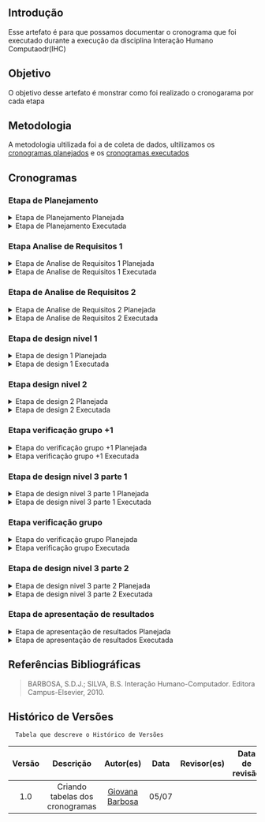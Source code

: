## Introdução
Esse artefato é para que possamos documentar o cronograma que foi executado durante a execução da disciplina Interação Humano Computaodr(IHC)

## Objetivo
O objetivo desse artefato é monstrar como foi realizado o cronogarama por cada etapa

## Metodologia
A metodologia ultilizada foi a de coleta de dados, ultilizamos os [cronogramas planejados](https://interacao-humano-computador.github.io/2024.1-PCDF/planejamento/cronograma/) e os [cronogramas executados](https://interacao-humano-computador.github.io/2024.1-PCDF/planejamento/cronograma_executado/)

## Cronogramas

### Etapa de Planejamento

<details >
<summary>Etapa de Planejamento Planejada</summary>

<center>

<table>
  <thead>
    <tr>
      <th>Atividade</th>
      <th>Período Previsto</th>
      <th>Responsável</th>
      <th>Revisão</th>
      <th>Revisor Responsável</th>
    </tr>
  </thead>
  <tbody>
    <tr>
      <td>Montar git pages</td>
      <td>27/03 a 31/03</td>
      <td>Lara</td>
      <td>29/03</td>
      <td>Giovana</td>
    </tr>
    <tr>
      <td>Documentar Equipe</td>
      <td>01/04 a 03/04</td>
      <td>Giovana</td>
      <td>07/04</td>
      <td>Lara</td>
    </tr>
    <tr>
      <td>Ferramentas do Projeto</td>
      <td>04/04 a 06/04</td>
      <td>Raissa</td>
      <td>07/04</td>
      <td>Giovana e Rayene</td>
    </tr>
    <tr>
      <td>Heatmap do projeto</td>
      <td>04/04 a 06/04</td>
      <td>Rayene</td>
      <td>07/04</td>
      <td>Giovana e Renata</td>
    </tr>
    <tr>
      <td>Documentar site escolhido</td>
      <td>06/04 a 07/04</td>
      <td>Rayene</td>
      <td>07/04</td>
      <td>Renata</td>
    </tr>
    <tr>
      <td>Seleção de sites individuais</td>
      <td>25/03 a 07/04</td>
      <td>Renata</td>
      <td>07/04</td>
      <td>Giovana</td>
    </tr>
    <tr>
      <td>Processo de design</td>
      <td>01/04 a 07/04</td>
      <td>Lara</td>
      <td>07/04</td>
      <td>João Pedro</td>
    </tr>
    <tr>
      <td>Montar cronograma</td>
      <td>03/04 a 06/04</td>
      <td>Giovana</td>
      <td>07/04</td>
      <td>Giovana, João, Lara, Raissa, Rayene, Renata</td>
    </tr>
    <tr>
      <td>Responder perguntas</td>
      <td>03/04 a 06/04</td>
      <td>João</td>
      <td>07/04</td>
      <td>Rayene</td>
    </tr>
    <tr>
      <td>Gravar Video da Apresentação</td>
      <td>06/04 a 07/04</td>
      <td>Giovana, João, Lara, Raissa, Rayene, Renata</td>
      <td>07/04</td>
      <td>Giovana, João, Lara, Raissa, Rayene, Renata</td>
    </tr>
    <tr>
      <td>Correção pós entrega</td>
      <td>09/04 a 12/04</td>
      <td>Giovana, João, Lara, Raissa, Rayene, Renata</td>
      <td>13/04</td>
      <td>Giovana, João, Lara, Raissa, Rayene, Renata</td>
    </tr>
  </tbody>
</table>

</table>

</center>

</details>
<details >
<summary>Etapa de Planejamento Executada </summary>

<center>

<table>
  <table>
  <thead>
    <tr>
      <th>Atividade</th>
      <th>Data</th>
      <th>Responsável </th>
      <th>Data da Revisão</th>
      <th>Revisor</th>
    </tr>
  </thead>
  <tbody>
    <tr>
      <td>Montar git pages</td>
      <td>27/03 a 31/03</td>
      <td>Lara</td>
      <td>29/03</td>
      <td>Giovana</td>
    </tr>
    <tr>
      <td>Documentar Equipe</td>
      <td>01/04 a 03/04</td>
      <td>Giovana</td>
      <td>07/04</td>
      <td>Lara</td>
    </tr>
    <tr>
      <td>Ferramentas do Projeto</td>
      <td>04/04 a 06/04</td>
      <td>Raissa</td>
      <td>07/04</td>
      <td>Giovana, João, Lara, Raissa, Rayene, Renata</td>
    </tr>
    <tr>
      <td>Heatmap do projeto</td>
      <td>04/04 a 06/04</td>
      <td>Rayene</td>
      <td>07/04</td>
      <td>Giovana</td>
    </tr>
    <tr>
      <td>Documentar site escolhido</td>
      <td>06/04 a 07/04</td>
      <td>Rayene </td>
      <td>07/04</td>
      <td>Renata e Giovana</td>
    </tr>
    <tr>
      <td>Sites avaliados</td>
      <td>25/03 a 07/04</td>
      <td>Renata</td>
      <td>07/04</td>
      <td>Giovana e Rayene</td>
    </tr>
    <tr>
      <td>Processo de design</td>
      <td>01/04 a 07/04</td>
      <td>Lara</td>
      <td>07/04</td>
      <td>João Pedro e Renata e Giovana</td>
    </tr>
    <tr>
      <td>cronograma</td>
      <td>03/04 a 06/04</td>
      <td>Giovana</td>
      <td>07/04</td>
      <td> Rayene, Renata</td>
    </tr>
    <tr>
      <td>cronograma executado</td>
      <td>03/04 a 06/04</td>
      <td>Giovana</td>
      <td>07/04</td>
      <td>Renata</td>
    </tr>
    <tr>
      <td>Responder perguntas</td>
      <td>03/04 a 06/04</td>
      <td>João e Giovana</td>
      <td>07/04</td>
      <td>Rayene, Renata, João</td>
    </tr>
    <tr>
      <td>Gravar Video da Apresentação</td>
      <td>06/04 a 07/04</td>
      <td>Giovana, João, Lara, Raissa, Rayene, Renata</td>
      <td>07/04</td>
      <td>Giovana, João, Lara, Raissa, Rayene, Renata</td>
    </tr>
    <tr>
      <td>Correção pós entrega</td>
      <td>09/04 a 12/04</td>
      <td>Giovana, João, Lara, Raissa, Rayene, Renata</td>
      <td>13/04</td>
      <td>Giovana, João, Lara, Raissa, Rayene, Renata</td>
    </tr>
  </tbody>
</table>

</table>

</center>

</details>

### Etapa Analise de Requisitos 1

<details >
<summary>Etapa de Analise de Requisitos 1 Planejada</summary>

<center>

<table>
  <thead>
    <tr>
      <th>Atividade</th>
      <th>Data</th>
      <th>Responsável </th>
      <th>Data da Revisão</th>
      <th>Revisor</th>
    </tr>
  </thead>
  <tbody>
    <tr>
      <td>Planejamento de Pesquisa do Perfil dos Usuários</td>
      <td>12/04 a 14/04</td>
      <td>Giovana e Renata</td>
      <td>14/04</td>
      <td>Rayene e Raissa</td>
    </tr>
    <tr>
      <td>Perfil dos Usuários</td>
      <td>14/04 a 15/04</td>
      <td>Giovana</td>
      <td>15/04</td>
      <td>João e Lara</td>
    </tr>
    <tr>
      <td>Definir Personas</td>
      <td>15/04 a 16/04</td>
      <td>João e Lara</td>
      <td>16/04</td>
      <td>Giovana e Renata</td>
    </tr>
    <tr>
      <td>Definir aspectos éticos</td>
      <td>13/04 a 15/04</td>
      <td>Giovana</td>
      <td>15/04</td>
      <td>Renata</td>
    </tr>
    <tr>
      <td>Termo de Consentimento</td>
      <td>11/04 a 12/04</td>
      <td>Renata</td>
      <td>12/04</td>
      <td>Giovana</td>
    </tr>
    <tr>
      <td>Análise de Tarefas</td>
      <td>16/04 a 18/04</td>
      <td>Giovana, João, Lara, Raissa, Rayene e Renata</td>
      <td>18/04</td>
      <td>Giovana, João, Lara, Raissa, Rayene e Renata</td>
    </tr>
    <tr>
      <td>Definir Cenários</td>
      <td>19/04 a 20/04</td>
      <td>Giovana, João, Lara, Raissa, Rayene e Renata</td>
      <td>20/04</td>
      <td>Giovana, João, Lara, Raissa, Rayene e Renata</td>
    </tr>
    <tr>
      <td>Responder perguntas</td>
      <td>21/04</td>
      <td>Giovana</td>
      <td>21/04</td>
      <td>Renata</td>
    </tr>
    <tr>
      <td>Gravação da apresentação</td>
      <td>21/04</td>
      <td>Giovana, João, Lara, Raissa, Rayene e Renata</td>
      <td>21/04</td>
      <td>Giovana, João, Lara, Raissa, Rayene e Renata</td>
    </tr>
    <tr>
      <td>Correção pós entrega</td>
      <td>22/04 a 25/04</td>
      <td>Giovana, João, Lara, Raissa, Rayene e Renata</td>
      <td>25/04</td>
      <td>Giovana, João, Lara, Raissa, Rayene e Renata</td>
    </tr>
  </tbody>

</table>

</center>

</details>

<details >
<summary>Etapa de Analise de Requisitos 1 Executada</summary>

<center>

<table>
  <thead>
    <tr>
      <th>Atividade</th>
      <th>Data</th>
      <th>Responsável </th>
      <th>Data da Revisão</th>
      <th>Revisor</th>
    </tr>
  </thead>
  <tbody>
    <tr>
      <td>Questionário</td>
      <td>12/04 a 14/04</td>
      <td>Raissa e Renata</td>
      <td>14/04</td>
      <td>Renata, Giovana e Rayene</td>
    </tr>
     <tr>
      <td>Entrevista</td>
      <td>12/04 a 14/04</td>
      <td>Giovana </td>
      <td>14/04</td>
      <td>Renata</td>
    </tr>
     <tr>
      <td>Analise Competitiva</td>
      <td>12/04 a 14/04</td>
      <td> Renata</td>
      <td>14/04</td>
      <td>Rayene e Giovana</td>
    </tr>
    <tr>
      <td>Perfil dos Usuários</td>
      <td>14/04 a 15/04</td>
      <td>Raissa e Rayene</td>
      <td>15/04</td>
      <td>Giovana e Renata</td>
    </tr>
    <tr>
      <td>Definir Personas</td>
      <td>15/04 a 16/04</td>
      <td>João e Lara</td>
      <td>16/04</td>
      <td>Giovana e Renata e Rayene</td>
    </tr>
    <tr>
      <td>Definir aspectos éticos</td>
      <td>13/04 a 15/04</td>
      <td>Renata</td>
      <td>15/04</td>
      <td>Giovana e Rayene</td>
    </tr>
    <tr>
      <td>Análise de Tarefas</td>
      <td>16/04 a 18/04</td>
      <td>Giovana, João, Lara, Raissa, Rayene e Renata</td>
      <td>18/04</td>
      <td>Giovana, João, Lara, Raissa, Rayene e Renata</td>
    </tr>
    <tr>
      <td>Definir Cenários</td>
      <td>19/04 a 20/04</td>
      <td>Giovana, João, Lara, Raissa, Rayene e Renata</td>
      <td>20/04</td>
      <td>Giovana, João, Lara, Raissa, Rayene e Renata</td>
    </tr>
    <tr>
      <td>Responder perguntas</td>
      <td>21/04</td>
      <td>Giovana</td>
      <td>21/04</td>
      <td>Renata</td>
    </tr>
    <tr>
      <td>Gravação da apresentação</td>
      <td>21/04</td>
      <td>Giovana, João, Lara, Raissa, Rayene e Renata</td>
      <td>21/04</td>
      <td>Giovana, João, Lara, Raissa, Rayene e Renata</td>
    </tr>
    <tr>
      <td>Correção pós entrega</td>
      <td>22/04 a 25/04</td>
      <td>Giovana, João, Lara, Raissa, Rayene e Renata</td>
      <td>25/04</td>
      <td>Giovana, João, Lara, Raissa, Rayene e Renata</td>
    </tr>
  </tbody>

</table>

</center>

</details>

### Etapa de Analise de Requisitos 2

<details >
<summary>Etapa de Analise de Requisitos 2 Planejada</summary>

<center>

<table>
   <thead>
    <tr>
      <th>Atividade</th>
      <th>Data</th>
      <th>Responsável </th>
      <th>Data da Revisão</th>
      <th>Revisor</th>
    </tr>
  </thead>
  <tbody>
    <tr>
      <td>Princípios gerais do projeto</td>
      <td>07/05 a 10/05</td>
      <td>Giovana e Renata</td>
      <td>10/05</td>
      <td>Giovana, João, Lara, Raissa, Rayene e Renata</td>
    </tr>
    <tr>
      <td>Metas de usabilidade</td>
      <td>07/05 a 10/05</td>
      <td>Raissa</td>
      <td>10/05</td>
      <td>Giovana, João, Lara, Raissa, Rayene e Renata</td>
    </tr>
    <tr>
      <td>Guia de estilo</td>
      <td>07/05 a 10/05</td>
      <td>Lara e João</td>
      <td>10/05</td>
      <td>Giovana, João, Lara, Raissa, Rayene e Renata</td>
    </tr>
    <tr>
      <td>Características do site</td>
      <td>07/05 a 10/05</td>
      <td>Rayane</td>
      <td>10/05</td>
      <td>Giovana, João, Lara, Raissa, Rayene e Renata</td>
    </tr>
    <tr>
      <td>Perguntas do site</td>
      <td>10/05</td>
      <td>Giovana</td>
      <td>10/05</td>
      <td>Giovana, João, Lara, Raissa, Rayene e Renata</td>
    </tr>
    <tr>
      <td>Gravar Apresentação</td>
      <td>11/05</td>
      <td>Giovana, João, Lara, Raissa, Rayene e Renata</td>
      <td>11/05</td>
      <td>Giovana, João, Lara, Raissa, Rayene e Renata</td>
    </tr>
    <tr>
      <td>Correção pós entrega</td>
      <td>14/05 a 17/05</td>
      <td>Giovana, João, Lara, Raissa, Rayene e Renata</td>
      <td>13/05 a 15/05</td>
      <td>Giovana, João, Lara, Raissa, Rayene e Renata</td>
    </tr>
  </tbody>
</table>

</center>

</details>

<details >
<summary>Etapa de Analise de Requisitos 2 Executada</summary>

<center>

<table>
   <thead>
    <tr>
      <th>Atividade</th>
      <th>Data</th>
      <th>Responsável </th>
      <th>Data da Revisão</th>
      <th>Revisor</th>
    </tr>
  </thead>
  <tbody>
    <tr>
      <td>Princípios gerais do projeto</td>
      <td>07/05 a 10/05</td>
      <td>Giovana e Renata</td>
      <td>10/05</td>
      <td>Giovana, Rayene e Renata</td>
    </tr>
    <tr>
      <td>Metas de usabilidade</td>
      <td>07/05 a 10/05</td>
      <td>Raissa</td>
      <td>10/05</td>
      <td>Giovana,  Rayene e Renata</td>
    </tr>
    <tr>
      <td>Guia de estilo</td>
      <td>07/05 a 10/05</td>
      <td>Rayene</td>
      <td>10/05</td>
      <td>Giovana, João, Lara, Raissa, Rayene e Renata</td>
    </tr>
    <tr>
      <td>Características do site</td>
      <td>07/05 a 10/05</td>
      <td>Lara e João</td>
      <td>10/05</td>
      <td>Giovana e Renata</td>
    </tr>
    <tr>
      <td>Perguntas do site</td>
      <td>10/05</td>
      <td>Giovana</td>
      <td>10/05</td>
      <td>Renata</td>
    </tr>
    <tr>
      <td>Gravar Apresentação</td>
      <td>11/05</td>
      <td>Giovana, João, Lara, Raissa, Rayene e Renata</td>
      <td>11/05</td>
      <td>Giovana, João, Lara, Raissa, Rayene e Renata</td>
    </tr>
    <tr>
      <td>Correção pós entrega</td>
      <td>14/05 a 17/05</td>
      <td>Giovana, João, Lara, Raissa, Rayene e Renata</td>
      <td>13/05 a 15/05</td>
      <td>Giovana, João, Lara, Raissa, Rayene e Renata</td>
    </tr>
  </tbody>
</table>

</center>

</details>

### Etapa de design nivel 1

<details >
<summary>Etapa de design 1 Planejada</summary>

<center>

<table>
   <thead>
    <tr>
      <th>Atividade</th>
      <th>Data</th>
      <th>Responsável </th>
      <th>Data da Revisão</th>
      <th>Revisor</th>
    </tr>
  </thead>
    <tbody>
    <tr>
      <td>Planejamento da avaliação do Storyboard</td>
      <td>14/05 a 16/05</td>
      <td>Renata</td>
      <td>16/05</td>
      <td>Giovana, João, Lara, Raissa, Rayene e Renata</td>
    </tr>
    <tr>
      <td>Planejamento do relato dos resultados da avaliação do Storyboard</td>
      <td>16/05 a 18/05</td>
      <td>Lara</td>
      <td>18/05</td>
      <td>Giovana, João, Lara, Raissa, Rayene e Renata</td>
    </tr>
    <tr>
      <td>Relato do Storyboard</td>
      <td>18/05 a 20/05</td>
      <td>João</td>
      <td>20/05</td>
      <td>Giovana, João, Lara, Raissa, Rayene e Renata</td>
    </tr>
    <tr>
      <td>Planejamento da Avaliação da Análise de tarefas</td>
      <td>14/05 a 16/05</td>
      <td>Raissa</td>
      <td>16/05</td>
      <td>Giovana, João, Lara, Raissa, Rayene e Renata</td>
    </tr>
    <tr>
      <td>Planejamento do relato da avaliação da análise de tarefas</td>
      <td>16/05 a 18/05</td>
      <td>Giovana</td>
      <td>18/05</td>
      <td>Giovana, João, Lara, Raissa, Rayene e Renata</td>
    </tr>
    <tr>
      <td>Relato da Análise de tarefas</td>
      <td>18/05 a 20/05</td>
      <td>Rayene</td>
      <td>20/05</td>
      <td>Giovana, João, Lara, Raissa, Rayene e Renata</td>
    </tr>
    <tr>
      <td>Storyboard</td>
      <td>14/05 a 20/05</td>
      <td>Giovana, João, Lara, Raissa, Rayene e Renata</td>
      <td>20/05</td>
      <td>Giovana, João, Lara, Raissa, Rayene e Renata</td>
    </tr>
    <tr>
      <td>Perguntas do site</td>
      <td>20/05</td>
      <td>Giovana</td>
      <td>20/05</td>
      <td>Giovana, João, Lara, Raissa, Rayene e Renata</td>
    </tr>
    <tr>
      <td>Gravação da apresentação</td>
      <td>20/05 a 21/05</td>
      <td>Giovana, João, Lara, Raissa, Rayene e Renata</td>
      <td>21/05</td>
      <td>Giovana, João, Lara, Raissa, Rayene e Renata</td>
    </tr>
    <tr>
      <td>Correção pós entrega</td>
      <td>23/05 a 25/05</td>
      <td>Giovana, João, Lara, Raissa, Rayene e Renata</td>
      <td>25/05</td>
      <td>Giovana, João, Lara, Raissa, Rayene e Renata</td>
    </tr>
  </tbody>
</table>

</center>

</details>

<details >
<summary>Etapa de design 1 Executada</summary>

<center>

<table>
   <thead>
    <tr>
      <th>Atividade</th>
      <th>Data</th>
      <th>Responsável </th>
      <th>Data da Revisão</th>
      <th>Revisor</th>
    </tr>
  </thead>
  <tbody>
    <tr>
      <td>Planejamento da avaliação do Storyboard</td>
      <td>14/05 a 16/05</td>
      <td>Renata</td>
      <td>16/05</td>
      <td>Giovana, Rayene e Renata</td>
    </tr>
    <tr>
      <td>Planejamento do relato dos resultados da avaliação do Storyboard</td>
      <td>16/05 a 18/05</td>
      <td>Rayene</td>
      <td>18/05</td>
      <td>Giovana</td>
    </tr>
    <tr>
      <td>Planejamento da Avaliação da Análise de tarefas</td>
      <td>14/05 a 16/05</td>
      <td>Raissa</td>
      <td>16/05</td>
      <td>Giovana, Rayene e Renata</td>
    </tr>
    <tr>
      <td>Planejamento do relato da avaliação da análise de tarefas</td>
      <td>16/05 a 18/05</td>
      <td>Giovana</td>
      <td>18/05</td>
      <td>Giovana, Rayene e Renata</td>
    </tr>
    <tr>
      <td>Perguntas do site</td>
      <td>20/05</td>
      <td>Giovana</td>
      <td>20/05</td>
      <td> Renata</td>
    </tr>
    <tr>
      <td>Gravação da apresentação</td>
      <td>20/05 a 21/05</td>
      <td>Giovana, João, Lara, Raissa, Rayene e Renata</td>
      <td>21/05</td>
      <td>Giovana, João, Lara, Raissa, Rayene e Renata</td>
    </tr>
    <tr>
      <td>Correção pós entrega</td>
      <td>23/05 a 25/05</td>
      <td>Giovana, João, Lara, Raissa, Rayene e Renata</td>
      <td>25/05</td>
      <td>Giovana, João, Lara, Raissa, Rayene e Renata</td>
    </tr>
  </tbody>
</table>

</center>

</details>

### Etapa design nivel 2 
<details >
<summary>Etapa de design 2 Planejada</summary>

<center>

<table>
   <thead>
    <tr>
      <th>Atividade</th>
      <th>Data</th>
      <th>Responsável </th>
      <th>Data da Revisão</th>
      <th>Revisor</th>
    </tr>
  </thead>
    <tbody>
    <tr>
      <td>Relato dos resultados do Storyboard</td>
      <td>25/05 a 27/05</td>
      <td>Rayene</td>
      <td>25/05 a 27/05</td>
      <td>Giovana, João, Lara, Raissa, Rayene e Renata</td>
    </tr>
    <tr>
      <td>Relato dos resultados da Análise de tarefas</td>
      <td>25/05 a 27/05</td>
      <td>Giovana</td>
      <td>25/05 a 27/05</td>
      <td>Giovana, João, Lara, Raissa, Rayene e Renata</td>
    </tr>
    <tr>
      <td>Planejamento da avaliação do protótipo de papel</td>
      <td>23/05 a 25/05</td>
      <td>João e Lara</td>
      <td>23/05 a 25/05</td>
      <td>Giovana, João, Lara, Raissa, Rayene e Renata</td>
    </tr>
    <tr>
      <td>Planejamento do relato de resultados da avaliação do protótipo de papel</td>
      <td>25/05 a 27/05</td>
      <td>Raissa e Renata</td>
      <td>25/05 a 27/05</td>
      <td>Giovana, João, Lara, Raissa, Rayene e Renata</td>
    </tr>
    <tr>
      <td>Responder Perguntas Finais</td>
      <td>25/05 a 27/05</td>
      <td>Giovana</td>
      <td>25/05 a 27/05</td>
      <td>Giovana, João, Lara, Raissa, Rayene e Renata</td>
    </tr>
    <tr>
      <td>Gravação da apresentação</td>
      <td>28/05 a 29/05</td>
      <td>Giovana, João, Lara, Raissa, Rayene e Renata</td>
      <td>28/05 a 29/05</td>
      <td>Giovana, João, Lara, Raissa, Rayene e Renata</td>
    </tr>
    <tr>
      <td>Correção pós entrega</td>
      <td>03/06 a 05/06</td>
      <td>Giovana, João, Lara, Raissa, Rayene e Renata</td>
      <td>05/06</td>
      <td>Giovana, João, Lara, Raissa, Rayene e Renata</td>
    </tr>
  </tbody>
</table>

</center>

</details>

<details >
<summary>Etapa de design 2 Executada</summary>

<center>

<table>
   <thead>
    <tr>
      <th>Atividade</th>
      <th>Data</th>
      <th>Responsável </th>
      <th>Data da Revisão</th>
      <th>Revisor</th>
    </tr>
  </thead>
    <tbody>
    <tr>
      <td>Relato dos resultados do Storyboard</td>
      <td>25/05 a 27/05</td>
      <td>Rayene</td>
      <td>25/05 a 27/05</td>
      <td>Giovana e Rayene </td>
    </tr>
    <tr>
      <td>Relato dos resultados da Análise de tarefas</td>
      <td>25/05 a 27/05</td>
      <td>Giovana</td>
      <td>25/05 a 27/05</td>
      <td>Rayene e Renata</td>
    </tr>
    <tr>
      <td>Storyboard</td>
      <td>25/05 a 27/05</td>
      <td>Giovana, João, Lara, Raissa, Rayene e Renata</td>
      <td>25/05 a 27/05</td>
      <td>Giovana, João, Lara, Raissa, Rayene e Renata</td>
    </tr>
    <tr>
      <td>Planejamento da avaliação do protótipo de papel</td>
      <td>23/05 a 25/05</td>
      <td>Renata</td>
      <td>23/05 a 25/05</td>
      <td>Giovana</td>
    </tr>
    <tr>
      <td>Planejamento do relato de resultados da avaliação do protótipo de papel</td>
      <td>25/05 a 27/05</td>
      <td>Raissa </td>
      <td>25/05 a 27/05</td>
      <td>Giovana e Renata</td>
    </tr>
    <tr>
      <td>Responder Perguntas Finais</td>
      <td>25/05 a 27/05</td>
      <td>Giovana</td>
      <td>25/05 a 27/05</td>
      <td> Renata</td>
    </tr>
    <tr>
      <td>Gravação da apresentação</td>
      <td>28/05 a 29/05</td>
      <td>Giovana, João, Lara, Raissa, Rayene e Renata</td>
      <td>28/05 a 29/05</td>
      <td>Giovana, João, Lara, Raissa, Rayene e Renata</td>
    </tr>
    <tr>
      <td>Correção pós entrega</td>
      <td>03/06 a 05/06</td>
      <td>Giovana, João, Lara, Raissa, Rayene e Renata</td>
      <td>05/06</td>
      <td>Giovana, João, Lara, Raissa, Rayene e Renata</td>
    </tr>
  </tbody>
</table>

</center>

</details>

### Etapa verificação grupo +1
<details >
<summary>Etapa do verificação grupo +1 Planejada</summary>

<center>

<table>
   <thead>
    <tr>
      <th>Atividade</th>
      <th>Data</th>
      <th>Responsável </th>
      <th>Data da Revisão</th>
      <th>Revisor</th>
    </tr>
  </thead>
    <tbody>
     <tr>
    <td>Planejamento da Avaliação da etapa 1</td>
    <td>03/06</td>
    <td>06/06</td>
    <td>Raissa e Rayene</td>
    <td>07/06</td>
    <td>Giovana, Lara, Raissa, Rayene e Renata</td>
  </tr>
  <tr>
    <td>Planejamento da Avaliação da etapa 2</td>
    <td>03/06</td>
    <td>06/06</td>
    <td>Giovana e Renata</td>
    <td>07/06</td>
    <td>Giovana, Lara, Raissa, Rayene e Renata</td>
  </tr>
  <tr>
    <td>Planejamento da Avaliação da etapa 3</td>
    <td>03/06</td>
    <td>06/06</td>
    <td>Lara e Giovana</td>
    <td>07/06</td>
    <td>Giovana, Lara, Raissa, Rayene e Renata</td>
  </tr>
  <tr>
    <td>Planejamento da Avaliação da etapa 4</td>
    <td>03/06</td>
    <td>06/06</td>
    <td>Raissa e Rayene</td>
    <td>07/06</td>
    <td>Giovana, Lara, Raissa, Rayene e Renata</td>
  </tr>
  <tr>
    <td>Planejamento da Avaliação da etapa 5</td>
    <td>03/06</td>
    <td>06/06</td>
    <td>Giovana e Renata</td>
    <td>07/06</td>
    <td>Giovana, Lara, Raissa, Rayene e Renata</td>
  </tr>
  <tr>
    <td>Relato da etapa 1</td>
    <td>06/06</td>
    <td>09/06</td>
    <td>Lara e Giovana</td>
    <td>09/06</td>
    <td>Giovana, Lara, Raissa, Rayene e Renata</td>
  </tr>
  <tr>
    <td>Relato da etapa 2</td>
    <td>06/06</td>
    <td>09/06</td>
    <td>Raissa e Rayene</td>
    <td>09/06</td>
    <td>Giovana, Lara, Raissa, Rayene e Renata</td>
  </tr>
  <tr>
    <td>Relato da etapa 3</td>
    <td>06/06</td>
    <td>09/06</td>
    <td>Renata e Rayene</td>
    <td>09/06</td>
    <td>Giovana, Lara, Raissa, Rayene e Renata</td>
  </tr>
  <tr>
    <td>Relato da etapa 4</td>
    <td>06/06</td>
    <td>09/06</td>
    <td>Giovana e Lara</td>
    <td>09/06</td>
    <td>Giovana, Lara, Raissa, Rayene e Renata</td>
  </tr>
  <tr>
    <td>Relato da etapa 5</td>
    <td>06/06</td>
    <td>09/06</td>
    <td>Lara e Raissa</td>
    <td>09/06</td>
    <td>Giovana, Lara, Raissa, Rayene e Renata</td>
  </tr>
  <tr>
    <td>Responder Perguntas finais</td>
    <td>09/06</td>
    <td>09/06</td>
    <td>Giovana</td>
    <td>09/06</td>
    <td>Giovana, Lara, Raissa, Rayene e Renata</td>
  </tr>
  <tr>
    <td>Gravação da apresentação</td>
    <td>09/06</td>
    <td>10/06</td>
    <td>Giovana, Lara, Raissa, Rayene e Renata</td>
    <td>10/06</td>
    <td>Giovana, Lara, Raissa, Rayene e Renata</td>
  </tr>
  <tr>
    <td>Correção pós entrega</td>
    <td>12/06</td>
    <td>14/06</td>
    <td>Giovana, Lara, Raissa, Rayene e Renata</td>
    <td>14/06</td>
    <td>Giovana, Lara, Raissa, Rayene e Renata</td>
  </tr>
  </tbody>
</table>

</center>

</details>

<details >
<summary>Etapa verificação grupo +1 Executada</summary>

<center>

<table>
   <thead>
    <tr>
      <th>Atividade</th>
      <th>Data</th>
      <th>Responsável </th>
      <th>Data da Revisão</th>
      <th>Revisor</th>
    </tr>
  </thead>
    <tbody>
     <tr>
    <td>Planejamento da Avaliação da etapa 1</td>
    <td>03/06</td>
    <td>06/06</td>
    <td>Raissa e Rayene</td>
    <td>07/06</td>
    <td>Giovana, Lara, Raissa, Rayene e Renata</td>
  </tr>
  <tr>
    <td>Planejamento da Avaliação da etapa 2</td>
    <td>03/06</td>
    <td>06/06</td>
    <td>Giovana e Renata</td>
    <td>07/06</td>
    <td>Giovana, Lara, Raissa, Rayene e Renata</td>
  </tr>
  <tr>
    <td>Planejamento da Avaliação da etapa 3</td>
    <td>03/06</td>
    <td>06/06</td>
    <td>Lara e Giovana</td>
    <td>07/06</td>
    <td>Giovana, Lara, Raissa, Rayene e Renata</td>
  </tr>
  <tr>
    <td>Planejamento da Avaliação da etapa 4</td>
    <td>03/06</td>
    <td>06/06</td>
    <td>Raissa e Rayene</td>
    <td>07/06</td>
    <td>Giovana, Lara, Raissa, Rayene e Renata</td>
  </tr>
  <tr>
    <td>Planejamento da Avaliação da etapa 5</td>
    <td>03/06</td>
    <td>06/06</td>
    <td>Giovana e Renata</td>
    <td>07/06</td>
    <td>Giovana, Lara, Raissa, Rayene e Renata</td>
  </tr>
  <tr>
    <td>Relato da etapa 1</td>
    <td>06/06</td>
    <td>09/06</td>
    <td>Lara e Giovana</td>
    <td>09/06</td>
    <td>Giovana, Lara, Raissa, Rayene e Renata</td>
  </tr>
  <tr>
    <td>Relato da etapa 2</td>
    <td>06/06</td>
    <td>09/06</td>
    <td>Raissa e Rayene</td>
    <td>09/06</td>
    <td>Giovana, Lara, Raissa, Rayene e Renata</td>
  </tr>
  <tr>
    <td>Relato da etapa 3</td>
    <td>06/06</td>
    <td>09/06</td>
    <td>Renata e Rayene</td>
    <td>09/06</td>
    <td>Giovana, Lara, Raissa, Rayene e Renata</td>
  </tr>
  <tr>
    <td>Relato da etapa 4</td>
    <td>06/06</td>
    <td>09/06</td>
    <td>Giovana e Lara</td>
    <td>09/06</td>
    <td>Giovana, Lara, Raissa, Rayene e Renata</td>
  </tr>
  <tr>
    <td>Relato da etapa 5</td>
    <td>06/06</td>
    <td>09/06</td>
    <td>Lara e Raissa</td>
    <td>09/06</td>
    <td>Giovana, Lara, Raissa, Rayene e Renata</td>
  </tr>
  <tr>
    <td>Responder Perguntas finais</td>
    <td>09/06</td>
    <td>09/06</td>
    <td>Giovana</td>
    <td>09/06</td>
    <td>Giovana, Lara, Raissa, Rayene e Renata</td>
  </tr>
  <tr>
    <td>Gravação da apresentação</td>
    <td>09/06</td>
    <td>10/06</td>
    <td>Giovana, Lara, Raissa, Rayene e Renata</td>
    <td>10/06</td>
    <td>Giovana, Lara, Raissa, Rayene e Renata</td>
  </tr>
  <tr>
    <td>Correção pós entrega</td>
    <td>12/06</td>
    <td>14/06</td>
    <td>Giovana, Lara, Raissa, Rayene e Renata</td>
    <td>14/06</td>
    <td>Giovana, Lara, Raissa, Rayene e Renata</td>
  </tr>
  </tbody>
  </tbody>
</table>

</center>

</details>

### Etapa de design nivel 3 parte 1
<details >
<summary>Etapa de design nivel 3 parte 1 Planejada</summary>

<center>

<table>
   <thead>
    <tr>
      <th>Atividade</th>
      <th>Data</th>
      <th>Responsável </th>
      <th>Data da Revisão</th>
      <th>Revisor</th>
    </tr>
     <tr>
    <td>Protótipo de papel</td>
    <td>05/06</td>
    <td>10/06</td>
    <td>Giovana, Lara, Raissa, Rayene e Renata</td>
    <td>12/06</td>
    <td>Giovana, Lara, Raissa, Rayene e Renata</td>
  </tr>
  <tr>
    <td>Relato dos resultados do Protótipo de Papel</td>
    <td>10/06</td>
    <td>12/06</td>
    <td>Giovana</td>
    <td>12/06 - 14/06</td>
    <td>Giovana, Lara, Raissa, Rayene e Renata</td>
  </tr>
  <tr>
    <td>Planejamento da avaliação do protótipo de alta fidelidade</td>
    <td>12/06</td>
    <td>14/06</td>
    <td>Renata e Raissa</td>
    <td>14/06 - 16/06</td>
    <td>Giovana, Lara, Raissa, Rayene e Renata</td>
  </tr>
  <tr>
    <td>Planejamento do relato dos resultados da avaliação do protótipo de alta fidelidade</td>
    <td>14/06</td>
    <td>16/06</td>
    <td>Rayene e Lara</td>
    <td>14/06 - 16/06</td>
    <td>Giovana, Lara, Raissa, Rayene e Renata</td>
  </tr>
  <tr>
    <td>Perguntas finais</td>
    <td>16/06</td>
    <td>16/06</td>
    <td>Giovana</td>
    <td>16/06</td>
    <td>Giovana, Lara, Raissa, Rayene e Renata</td>
  </tr>
  <tr>
    <td>Gravação da apresentação</td>
    <td>16/06</td>
    <td>17/06</td>
    <td>Giovana, Lara, Raissa, Rayene e Renata</td>
    <td>16/06 - 17/06</td>
    <td>Giovana, Lara, Raissa, Rayene e Renata</td>
  </tr>
  <tr>
    <td>Correção pós entrega</td>
    <td>19/06</td>
    <td>21/06</td>
    <td>Giovana, Lara, Raissa, Rayene e Renata</td>
    <td>21/06</td>
    <td>Giovana, Lara, Raissa, Rayene e Renata</td>
  </tr>
</table>

</center>

</details>

<details >
<summary>Etapa de design nivel 3 parte 1 Executada</summary>

<center>

<table>
   <thead>
    <tr>
      <th>Atividade</th>
      <th>Data</th>
      <th>Responsável </th>
      <th>Data da Revisão</th>
      <th>Revisor</th>
    </tr>
  <tr>
    <td>Protótipo de papel</td>
    <td>05/06</td>
    <td>10/06</td>
    <td>Giovana, Lara, Raissa, Rayene e Renata</td>
    <td>12/06</td>
    <td>Giovana, Lara, Raissa, Rayene e Renata</td>
  </tr>
  <tr>
    <td>Relato dos resultados do Protótipo de Papel</td>
    <td>10/06</td>
    <td>12/06</td>
    <td>Giovana</td>
    <td>12/06 - 14/06</td>
    <td>Giovana, Rayene e Renata</td>
  </tr>
  <tr>
    <td>Planejamento da avaliação do protótipo de alta fidelidade</td>
    <td>12/06</td>
    <td>14/06</td>
    <td>Renata </td>
    <td>14/06 - 16/06</td>
    <td>Giovana</td>
  </tr>
  <tr>
    <td>Planejamento do relato dos resultados da avaliação do protótipo de alta fidelidade</td>
    <td>14/06</td>
    <td>16/06</td>
    <td>Rayene e Raissa</td>
    <td>14/06 - 16/06</td>
    <td>Giovana e Renata</td>
  </tr>
  <tr>
    <td>Perguntas finais</td>
    <td>16/06</td>
    <td>16/06</td>
    <td>Giovana</td>
    <td>16/06</td>
    <td>Renata</td>
  </tr>
  <tr>
    <td>Gravação da apresentação</td>
    <td>16/06</td>
    <td>17/06</td>
    <td>Giovana, Lara, Raissa, Rayene e Renata</td>
    <td>16/06 - 17/06</td>
    <td>Giovana, Lara, Raissa, Rayene e Renata</td>
  </tr>
  <tr>
    <td>Correção pós entrega</td>
    <td>19/06</td>
    <td>21/06</td>
    <td>Giovana, Lara, Raissa, Rayene e Renata</td>
    <td>21/06</td>
    <td>Giovana, Lara, Raissa, Rayene e Renata</td>
  </tr>
</table>

</center>

</details>

### Etapa verificação grupo 
<details >
<summary>Etapa do verificação grupo  Planejada</summary>

<center>

<table>
   <thead>
    <tr>
      <th>Atividade</th>
      <th>Data</th>
      <th>Responsável </th>
      <th>Data da Revisão</th>
      <th>Revisor</th>
    </tr>
  </thead>
    <tbody>
     <tr>
    <td>Planejamento da Avaliação da etapa 1</td>
    <td>03/06</td>
    <td>06/06</td>
    <td>Raissa e Rayene</td>
    <td>07/06</td>
    <td>Giovana, Lara, Raissa, Rayene e Renata</td>
  </tr>
  <tr>
    <td>Planejamento da Avaliação da etapa 2</td>
    <td>03/06</td>
    <td>06/06</td>
    <td>Giovana e Renata</td>
    <td>07/06</td>
    <td>Giovana, Lara, Raissa, Rayene e Renata</td>
  </tr>
  <tr>
    <td>Planejamento da Avaliação da etapa 3</td>
    <td>03/06</td>
    <td>06/06</td>
    <td>Lara e Giovana</td>
    <td>07/06</td>
    <td>Giovana, Lara, Raissa, Rayene e Renata</td>
  </tr>
  <tr>
    <td>Planejamento da Avaliação da etapa 4</td>
    <td>03/06</td>
    <td>06/06</td>
    <td>Raissa e Rayene</td>
    <td>07/06</td>
    <td>Giovana, Lara, Raissa, Rayene e Renata</td>
  </tr>
  <tr>
    <td>Planejamento da Avaliação da etapa 5</td>
    <td>03/06</td>
    <td>06/06</td>
    <td>Giovana e Renata</td>
    <td>07/06</td>
    <td>Giovana, Lara, Raissa, Rayene e Renata</td>
  </tr>
  <tr>
    <td>Relato da etapa 1</td>
    <td>06/06</td>
    <td>09/06</td>
    <td>Lara e Giovana</td>
    <td>09/06</td>
    <td>Giovana, Lara, Raissa, Rayene e Renata</td>
  </tr>
  <tr>
    <td>Relato da etapa 2</td>
    <td>06/06</td>
    <td>09/06</td>
    <td>Raissa e Rayene</td>
    <td>09/06</td>
    <td>Giovana, Lara, Raissa, Rayene e Renata</td>
  </tr>
  <tr>
    <td>Relato da etapa 3</td>
    <td>06/06</td>
    <td>09/06</td>
    <td>Renata e Rayene</td>
    <td>09/06</td>
    <td>Giovana, Lara, Raissa, Rayene e Renata</td>
  </tr>
  <tr>
    <td>Relato da etapa 4</td>
    <td>06/06</td>
    <td>09/06</td>
    <td>Giovana e Lara</td>
    <td>09/06</td>
    <td>Giovana, Lara, Raissa, Rayene e Renata</td>
  </tr>
  <tr>
    <td>Relato da etapa 5</td>
    <td>06/06</td>
    <td>09/06</td>
    <td>Lara e Raissa</td>
    <td>09/06</td>
    <td>Giovana, Lara, Raissa, Rayene e Renata</td>
  </tr>
  <tr>
    <td>Responder Perguntas finais</td>
    <td>09/06</td>
    <td>09/06</td>
    <td>Giovana</td>
    <td>09/06</td>
    <td>Giovana, Lara, Raissa, Rayene e Renata</td>
  </tr>
  <tr>
    <td>Gravação da apresentação</td>
    <td>09/06</td>
    <td>10/06</td>
    <td>Giovana, Lara, Raissa, Rayene e Renata</td>
    <td>10/06</td>
    <td>Giovana, Lara, Raissa, Rayene e Renata</td>
  </tr>
  <tr>
    <td>Correção pós entrega</td>
    <td>12/06</td>
    <td>14/06</td>
    <td>Giovana, Lara, Raissa, Rayene e Renata</td>
    <td>14/06</td>
    <td>Giovana, Lara, Raissa, Rayene e Renata</td>
  </tr>
  </tbody>
</table>

</center>

</details>

<details >
<summary>Etapa verificação grupo  Executada</summary>

<center>

<table>
   <thead>
    <tr>
      <th>Atividade</th>
      <th>Data</th>
      <th>Responsável </th>
      <th>Data da Revisão</th>
      <th>Revisor</th>
    </tr>
  </thead>
    <tbody>
     <tr>
    <td>Planejamento da Avaliação da etapa 1</td>
    <td>03/06</td>
    <td>06/06</td>
    <td>Raissa e Rayene</td>
    <td>07/06</td>
    <td>Giovana, Lara, Raissa, Rayene e Renata</td>
  </tr>
  <tr>
    <td>Planejamento da Avaliação da etapa 2</td>
    <td>03/06</td>
    <td>06/06</td>
    <td>Giovana e Renata</td>
    <td>07/06</td>
    <td>Giovana, Lara, Raissa, Rayene e Renata</td>
  </tr>
  <tr>
    <td>Planejamento da Avaliação da etapa 3</td>
    <td>03/06</td>
    <td>06/06</td>
    <td>Lara e Giovana</td>
    <td>07/06</td>
    <td>Giovana, Lara, Raissa, Rayene e Renata</td>
  </tr>
  <tr>
    <td>Planejamento da Avaliação da etapa 4</td>
    <td>03/06</td>
    <td>06/06</td>
    <td>Raissa e Rayene</td>
    <td>07/06</td>
    <td>Giovana, Lara, Raissa, Rayene e Renata</td>
  </tr>
  <tr>
    <td>Planejamento da Avaliação da etapa 5</td>
    <td>03/06</td>
    <td>06/06</td>
    <td>Giovana e Renata</td>
    <td>07/06</td>
    <td>Giovana, Lara, Raissa, Rayene e Renata</td>
  </tr>
  <tr>
    <td>Relato da etapa 1</td>
    <td>06/06</td>
    <td>09/06</td>
    <td>Lara e Giovana</td>
    <td>09/06</td>
    <td>Giovana, Lara, Raissa, Rayene e Renata</td>
  </tr>
  <tr>
    <td>Relato da etapa 2</td>
    <td>06/06</td>
    <td>09/06</td>
    <td>Raissa e Rayene</td>
    <td>09/06</td>
    <td>Giovana, Lara, Raissa, Rayene e Renata</td>
  </tr>
  <tr>
    <td>Relato da etapa 3</td>
    <td>06/06</td>
    <td>09/06</td>
    <td>Renata e Rayene</td>
    <td>09/06</td>
    <td>Giovana, Lara, Raissa, Rayene e Renata</td>
  </tr>
  <tr>
    <td>Relato da etapa 4</td>
    <td>06/06</td>
    <td>09/06</td>
    <td>Giovana e Lara</td>
    <td>09/06</td>
    <td>Giovana, Lara, Raissa, Rayene e Renata</td>
  </tr>
  <tr>
    <td>Relato da etapa 5</td>
    <td>06/06</td>
    <td>09/06</td>
    <td>Lara e Raissa</td>
    <td>09/06</td>
    <td>Giovana, Lara, Raissa, Rayene e Renata</td>
  </tr>
  <tr>
    <td>Responder Perguntas finais</td>
    <td>09/06</td>
    <td>09/06</td>
    <td>Giovana</td>
    <td>09/06</td>
    <td>Giovana, Lara, Raissa, Rayene e Renata</td>
  </tr>
  <tr>
    <td>Gravação da apresentação</td>
    <td>09/06</td>
    <td>10/06</td>
    <td>Giovana, Lara, Raissa, Rayene e Renata</td>
    <td>10/06</td>
    <td>Giovana, Lara, Raissa, Rayene e Renata</td>
  </tr>
  <tr>
    <td>Correção pós entrega</td>
    <td>12/06</td>
    <td>14/06</td>
    <td>Giovana, Lara, Raissa, Rayene e Renata</td>
    <td>14/06</td>
    <td>Giovana, Lara, Raissa, Rayene e Renata</td>
  </tr>
  </tbody>
  </tbody>
</table>

</center>

</details>

### Etapa de design nivel 3 parte 2
<details >
<summary>Etapa de design nivel 3 parte 2 Planejada</summary>

<center>

<table>
   <thead>
    <tr>
      <th>Atividade</th>
      <th>Data</th>
      <th>Responsável </th>
      <th>Data da Revisão</th>
      <th>Revisor</th>
    </tr>
  <tr>
    <td>Relato dos resultados da avaliação do protótipo de alta fidelidade</td>
    <td>22/06</td>
    <td>24/06</td>
    <td>Giovana</td>
    <td>22/06 - 24/06</td>
    <td>Giovana, Lara, Raissa, Rayene e Renata</td>
  </tr>
  <tr>
    <td>Planejamento de verificação dos artefatos da entrega 7</td>
    <td>22/06</td>
    <td>23/06</td>
    <td>Renata e Raissa</td>
    <td>22/06 - 24/06</td>
    <td>Giovana, Lara, Raissa, Rayene e Renata</td>
  </tr>
  <tr>
    <td>Relato da verificação da Etapa 7 e ajustes nos artefatos</td>
    <td>23/06</td>
    <td>24/06</td>
    <td>Lara e Rayene</td>
    <td>24/06 - 25/06</td>
    <td>Giovana, Lara, Raissa, Rayene e Renata</td>
  </tr>
  <tr>
    <td>Responder perguntas finais</td>
    <td>24/06</td>
    <td>25/06</td>
    <td>Giovana</td>
    <td>24/06 - 25/06</td>
    <td>Giovana, Lara, Raissa, Rayene e Renata</td>
  </tr>
  <tr>
    <td>Gravação da apresentação</td>
    <td>25/06</td>
    <td>26/06</td>
    <td>Giovana, Lara, Raissa, Rayene e Renata</td>
    <td>24/06 - 25/06</td>
    <td>Giovana, Lara, Raissa, Rayene e Renata</td>
  </tr>
  <tr>
    <td>Correção pós entrega</td>
    <td>03/07</td>
    <td>05/07</td>
    <td>Giovana, Lara, Raissa, Rayene e Renata</td>
    <td>05/07</td>
    <td>Giovana, Lara, Raissa, Rayene e Renata</td>
  </tr>
</table>

</center>

</details>

<details >
<summary>Etapa de design nivel 3 parte 2 Executada</summary>

<center>

<table>
   <thead>
    <tr>
      <th>Atividade</th>
      <th>Data</th>
      <th>Responsável </th>
      <th>Data da Revisão</th>
      <th>Revisor</th>
    </tr>
  <tr>
    <td>Relato dos resultados da avaliação do protótipo de alta fidelidade</td>
    <td>22/06</td>
    <td>24/06</td>
    <td>Giovana, Lara, Raissa, Rayene e Renata</td>
    <td>22/06 - 24/06</td>
    <td>Giovana, Lara, Raissa, Rayene e Renata</td>
  </tr>
  <tr>
    <td>Prototipo de alta fidelidade</td>
    <td>23/06</td>
    <td>24/06</td>
    <td>Giovana, Lara, Raissa, Rayene e Renata</td>
    <td>24/06 - 25/06</td>
    <td>Giovana, Lara, Raissa, Rayene e Renata</td>
  </tr>
  <tr>
    <td>Responder perguntas finais</td>
    <td>24/06</td>
    <td>25/06</td>
    <td>Giovana</td>
    <td>24/06 - 25/06</td>
    <td> Renata</td>
  </tr>
  <tr>
    <td>Gravação da apresentação</td>
    <td>25/06</td>
    <td>26/06</td>
    <td>Giovana, Lara, Raissa, Rayene e Renata</td>
    <td>24/06 - 25/06</td>
    <td>Giovana, Lara, Raissa, Rayene e Renata</td>
  </tr>
  <tr>
    <td>Correção pós entrega</td>
    <td>03/07</td>
    <td>05/07</td>
    <td>Giovana, Lara, Raissa, Rayene e Renata</td>
    <td>05/07</td>
    <td>Giovana, Lara, Raissa, Rayene e Renata</td>
  </tr>
</table>

</center>

</details>

### Etapa de apresentação de resultados

<details >
<summary>Etapa de apresentação de resultados Planejada</summary>

<center>

<table>
   <thead>
    <tr>
      <th>Atividade</th>
      <th>Data</th>
      <th>Responsável </th>
      <th>Data da Revisão</th>
      <th>Revisor</th>
    </tr>
   <tr>
    <td>Planejamento de verificação dos artefatos anteriores</td>
    <td>26/06</td>
    <td>28/06</td>
    <td>Raissa e Lara</td>
    <td>26/06 - 28/06</td>
    <td>Giovana, Lara, Raissa, Rayene e Renata</td>
  </tr>
  <tr>
    <td>Relato da verificação das etapas anteriores e ajustes nos artefatos</td>
    <td>26/06</td>
    <td>28/06</td>
    <td>Renata e Giovana</td>
    <td>26/06 - 28/06</td>
    <td>Giovana, Lara, Raissa, Rayene e Renata</td>
  </tr>
  <tr>
    <td>Responder perguntas finais</td>
    <td>26/06</td>
    <td>28/06</td>
    <td>Giovana, Lara, Raissa, Rayene e Renata</td>
    <td>26/06 - 28/06</td>
    <td>Giovana, Lara, Raissa, Rayene e Renata</td>
  </tr>
  <tr>
    <td>Gravação da apresentação</td>
    <td>08/07</td>
    <td>10/07</td>
    <td>Giovana, Lara, Raissa, Rayene e Renata</td>
    <td>10/07</td>
    <td>Giovana, Lara, Raissa, Rayene e Renata</td>
  </tr>
</table>

</center>

</details>

<details >
<summary>Etapa de apresentação de resultados Executada</summary>

<center>

<table>
   <thead>
    <tr>
      <th>Atividade</th>
      <th>Data</th>
      <th>Responsável </th>
      <th>Data da Revisão</th>
      <th>Revisor</th>
    </tr>
   <tr>
    <td>O site selecionado para o projeto </td>
    <td>26/06</td>
    <td>28/06</td>
    <td>Raissa </td>
    <td>26/06 - 28/06</td>
    <td>Giovana, Lara, Raissa, Rayene e Renata</td>
  </tr>
  <tr>
    <td>O planejamento dos recursos e das entregas </td>
    <td>26/06</td>
    <td>28/06</td>
    <td>Giovana</td>
    <td>26/06 - 28/06</td>
    <td>Giovana, Lara, Raissa, Rayene e Renata</td>
  </tr>
  <tr>
    <td>O ciclo de vida </td>
    <td>26/06</td>
    <td>28/06</td>
    <td>Renata</td>
    <td>26/06 - 28/06</td>
    <td>Giovana, Lara, Raissa, Rayene e Renata</td>
  </tr>
  <tr>
    <td>A execução do projeto </td>
    <td>26/06</td>
    <td>28/06</td>
    <td>Giovana e Renata</td>
    <td>26/06 - 28/06</td>
    <td>Giovana, Lara, Raissa, Rayene e Renata</td>
  </tr>
  <tr>
    <td>O(s) resultado(s) alcançado(s) com a execução do projeto </td>
    <td>26/06</td>
    <td>28/06</td>
    <td>Rayene</td>
    <td>26/06 - 28/06</td>
    <td>Giovana, Lara, Raissa, Rayene e Renata</td>
  </tr>
  <tr>
    <td>Uma tabela sintetizando quais ferramentas </td>
    <td>26/06</td>
    <td>28/06</td>
    <td>Lara</td>
    <td>26/06 - 28/06</td>
    <td>Giovana, Lara, Raissa, Rayene e Renata</td>
  </tr>
  <tr>
    <td>Uma tabela sintetizando quais técnicas foram utilizadas </td>
    <td>26/06</td>
    <td>28/06</td>
    <td>Raissa</td>
    <td>26/06 - 28/06</td>
    <td>Giovana, Lara, Raissa, Rayene e Renata</td>
  </tr>
  <tr>
    <td>Uma tabela sintetizando quais artefatos foram criados no projeto  </td>
    <td>26/06</td>
    <td>28/06</td>
    <td>Giovana</td>
    <td>26/06 - 28/06</td>
    <td>Giovana, Lara, Raissa, Rayene e Renata</td>
  </tr>
  <tr>
    <td>Uma tabela sintetizando as avaliações dos protótipos com entrevistadores </td>
    <td>26/06</td>
    <td>28/06</td>
    <td>Renata</td>
    <td>26/06 - 28/06</td>
    <td>Giovana, Lara, Raissa, Rayene e Renata</td>
  </tr>
  <tr>
    <td>Uma tabela sintetizando o método de verificação dos artefatos </td>
    <td>26/06</td>
    <td>28/06</td>
    <td>Rayene</td>
    <td>26/06 - 28/06</td>
    <td>Giovana, Lara, Raissa, Rayene e Renata</td>
  </tr>
  <tr>
    <td>Uma tabela sintetizando os vídeos das apresentações de cada etapa </td>
    <td>26/06</td>
    <td>28/06</td>
    <td>Giovana</td>
    <td>26/06 - 28/06</td>
    <td>Giovana, Lara, Raissa, Rayene e Renata</td>
  </tr>
  <tr>
    <td>Responder perguntas finais</td>
    <td>26/06</td>
    <td>28/06</td>
    <td>Giovana, Lara, Raissa, Rayene e Renata</td>
    <td>26/06 - 28/06</td>
    <td>Giovana, Lara, Raissa, Rayene e Renata</td>
  </tr>
  <tr>
    <td>Gravação da apresentação</td>
    <td>08/07</td>
    <td>10/07</td>
    <td>Giovana, Lara, Raissa, Rayene e Renata</td>
    <td>10/07</td>
    <td>Giovana, Lara, Raissa, Rayene e Renata</td>
  </tr>
</table>

</center>

</details>

## Referências Bibliográficas
> BARBOSA, S.D.J.; SILVA, B.S. Interação Humano-Computador. Editora Campus-Elsevier, 2010.

## Histórico de Versões
      Tabela que descreve o Histórico de Versões

|     Versão       |     Descrição      |      Autor(es)      | Data           |  Revisor(es)          |Data de revisão|
| :----------------------------------------------------------: | :-------------------------------: | :-------------------------------------------------: | :-------------------------------: |  :-------------------------------: | :-------------------------------: |
| 1.0 | Criando tabelas dos cronogramas|[Giovana Barbosa](https://github.com/gio221) | 05/07